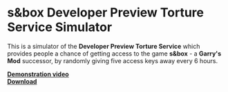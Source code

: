 # s&box Developer Preview Torture Service Simulator
This is a simulator of the **Developer Preview Torture Service** which provides people a chance of getting access to the game **s&amp;box** - a **Garry's Mod** successor, by randomly giving five access keys away every 6 hours. 

[**Demonstration video**](https://youtu.be/u_-TEmlpCXs)<br />
[**Download**](https://github.com/notrealmelonsandwich/DeveloperPreviewTortureServiceSimulator/releases)
